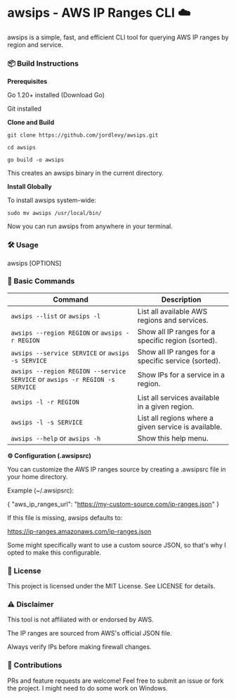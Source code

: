 # awsips - AWS IP Ranges CLI ☁️

awsips is a simple, fast, and efficient CLI tool for querying AWS IP ranges by region and service.

### **📦 Build Instructions**


**Prerequisites**

Go 1.20+ installed (Download Go)

Git installed

**Clone and Build**

`git clone https://github.com/jordlevy/awsips.git`

`cd awsips`

`go build -o awsips`

This creates an awsips binary in the current directory.

**Install Globally**

To install awsips system-wide:

`sudo mv awsips /usr/local/bin/`

Now you can run awsips from anywhere in your terminal.

### **🛠 Usage**

awsips [OPTIONS]

### **📌 Basic Commands**

| Command                                                                     | Description                                          |
| --------------------------------------------------------------------------- | ---------------------------------------------------- |
| `awsips --list` or `awsips -l`                                              | List all available AWS regions and services.         |
| `awsips --region REGION` or `awsips -r REGION`                              | Show all IP ranges for a specific region (sorted).   |
| `awsips --service SERVICE` or `awsips -s SERVICE`                           | Show all IP ranges for a specific service (sorted).  |
| `awsips --region REGION --service SERVICE` or `awsips -r REGION -s SERVICE` | Show IPs for a service in a region.                  |
| `awsips -l -r REGION`                                                       | List all services available in a given region.       |
| `awsips -l -s SERVICE`                                                      | List all regions where a given service is available. |
| `awsips --help` or `awsips -h`                                              | Show this help menu.                                 |

**⚙️ Configuration (.awsipsrc)**

You can customize the AWS IP ranges source by creating a .awsipsrc file in your home directory.

Example (~/.awsipsrc):

{
"aws_ip_ranges_url": "https://my-custom-source.com/ip-ranges.json"
}

If this file is missing, awsips defaults to:

https://ip-ranges.amazonaws.com/ip-ranges.json

Some might specifically want to use a custom source JSON, so that's why I opted to make this configurable.

### **📜 License**

This project is licensed under the MIT License. See LICENSE for details.

### **⚠️ Disclaimer**

This tool is not affiliated with or endorsed by AWS.

The IP ranges are sourced from AWS's official JSON file.

Always verify IPs before making firewall changes.

### **🚀 Contributions**

PRs and feature requests are welcome! Feel free to submit an issue or fork the project. I might need to do some work on Windows.